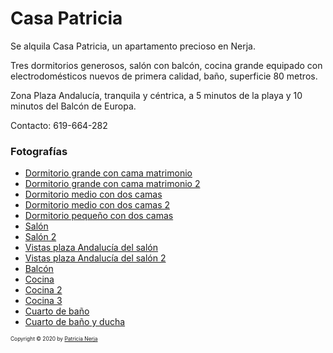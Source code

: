 # Casa Patricia

Se alquila Casa Patricia, un apartamento precioso en Nerja.

Tres dormitorios generosos, salón con balcón, cocina grande equipado con electrodomésticos nuevos de primera calidad, baño, superficie 80 metros.

Zona Plaza Andalucía, tranquila y céntrica, a 5 minutos de la playa y 10 minutos del Balcón de Europa.

Contacto: 619-664-282

<center>
  <div jtgallery="2020-08-12_nerja_paradise,dormitorio_grande_matrimonio,dormitorio_grande_matrimonio_2,dormitorio_medio_dos_camas,dormitorio_medio_dos_camas_2,dormitorio_pequeno_dos_camas,salón,salón_2,vistas_plaza_andalucia,vistas_plaza_andalucia_2,balcón_y_vistas_plaza_andalucia,cocina,cocina_2,cocina_3,cuarto_de_baño,cuarto_de_baño_ducha">
  </div>
</center>

### Fotografías

- [Dormitorio grande con cama matrimonio](photo/2020-08-12_nerja_paradise/dormitorio_grande_matrimonio.jpg)
- [Dormitorio grande con cama matrimonio 2](photo/2020-08-12_nerja_paradise/dormitorio_grande_matrimonio_2.jpg)
- [Dormitorio medio con dos camas](photo/2020-08-12_nerja_paradise/dormitorio_medio_dos_camas.jpg)
- [Dormitorio medio con dos camas 2](photo/2020-08-12_nerja_paradise/dormitorio_medio_dos_camas_2.jpg)
- [Dormitorio pequeño con dos camas](photo/2020-08-12_nerja_paradise/dormitorio_pequeno_dos_camas.jpg)
- [Salón](photo/2020-08-12_nerja_paradise/salón.jpg)
- [Salón 2](photo/2020-08-12_nerja_paradise/salón_2.jpg)
- [Vistas plaza Andalucía del salón](photo/2020-08-12_nerja_paradise/vistas_plaza_andalucia.jpg)
- [Vistas plaza Andalucía del salón 2](photo/2020-08-12_nerja_paradise/vistas_plaza_andalucia_2.jpg)
- [Balcón](photo/2020-08-12_nerja_paradise/balcón_y_vistas_plaza_andalucia.jpg)
- [Cocina](photo/2020-08-12_nerja_paradise/cocina.jpg)
- [Cocina 2](photo/2020-08-12_nerja_paradise/cocina_2.jpg)
- [Cocina 3](photo/2020-08-12_nerja_paradise/cocina_3.jpg)
- [Cuarto de baño](photo/2020-08-12_nerja_paradise/cuarto_de_baño.jpg)
- [Cuarto de baño y ducha](photo/2020-08-12_nerja_paradise/cuarto_de_bañ̃o_ducha.jpg)

<p style="font-size:60%">Copyright &#169; 2020 by <a href="https://github.com/casapatricia/casapatricia.github.io">Patricia Nerja</a></p>

<!-- 
https://casapatricia.github.io/photo/2020-08-12_nerja_paradise/thumb/cuarto_de_ban%CC%83o_ducha.jpg
https://github.com/casapatricia/casapatricia.github.io/blob/master/photo/2020-08-12_nerja_paradise/thumb/cuarto_de_ba%C3%B1o_ducha.jpg

http://127.0.0.1:4000/photo/2020-08-12_nerja_paradise/cuarto_de_ban%CC%83o_ducha.jpg

https://casapatricia.github.io/photo/2020-08-12_nerja_paradise/thumb/cuarto_de_ba%C3%B1o.jpg
https://github.com/casapatricia/casapatricia.github.io/blob/master/photo/2020-08-12_nerja_paradise/thumb/cuarto_de_ba%C3%B1o.jpg
-->